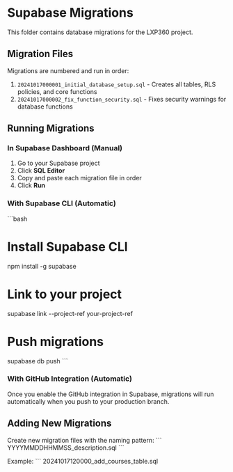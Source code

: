 # Supabase Migrations

This folder contains database migrations for the LXP360 project.

## Migration Files

Migrations are numbered and run in order:

1. `20241017000001_initial_database_setup.sql` - Creates all tables, RLS policies, and core functions
2. `20241017000002_fix_function_security.sql` - Fixes security warnings for database functions

## Running Migrations

### In Supabase Dashboard (Manual)
1. Go to your Supabase project
2. Click **SQL Editor**
3. Copy and paste each migration file in order
4. Click **Run**

### With Supabase CLI (Automatic)
\`\`\`bash
# Install Supabase CLI
npm install -g supabase

# Link to your project
supabase link --project-ref your-project-ref

# Push migrations
supabase db push
\`\`\`

### With GitHub Integration (Automatic)
Once you enable the GitHub integration in Supabase, migrations will run automatically when you push to your production branch.

## Adding New Migrations

Create new migration files with the naming pattern:
\`\`\`
YYYYMMDDHHMMSS_description.sql
\`\`\`

Example:
\`\`\`
20241017120000_add_courses_table.sql
